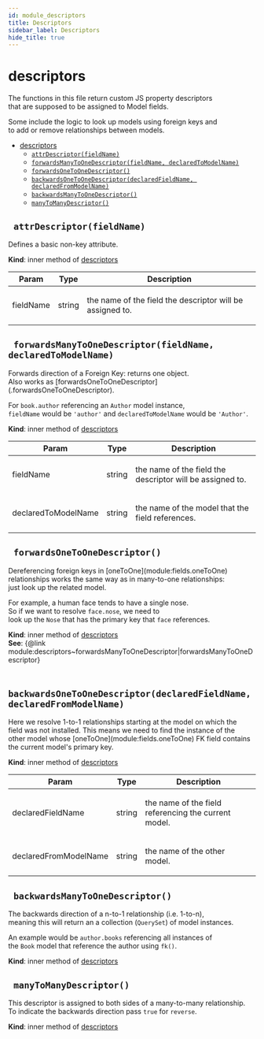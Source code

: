 ```yaml
---
id: module_descriptors
title: Descriptors
sidebar_label: Descriptors
hide_title: true
---
```


<a name="module:descriptors"></a>

#  descriptors

<p>The functions in this file return custom JS property descriptors<br>
that are supposed to be assigned to Model fields.</p>
<p>Some include the logic to look up models using foreign keys and<br>
to add or remove relationships between models.</p>


* [descriptors](#.descriptors)
    * [`attrDescriptor(fieldName)`](#descriptors.attrDescriptor)
    * [`forwardsManyToOneDescriptor(fieldName, declaredToModelName)`](#descriptors.forwardsManyToOneDescriptor)
    * [`forwardsOneToOneDescriptor()`](#descriptors.forwardsOneToOneDescriptor)
    * [`backwardsOneToOneDescriptor(declaredFieldName, declaredFromModelName)`](#descriptors.backwardsOneToOneDescriptor)
    * [`backwardsManyToOneDescriptor()`](#descriptors.backwardsManyToOneDescriptor)
    * [`manyToManyDescriptor()`](#descriptors.manyToManyDescriptor)


<a name="module:descriptors~attrDescriptor"></a>

## ` attrDescriptor(fieldName)`

<p>Defines a basic non-key attribute.</p>

**Kind**: inner method of [descriptors](#.descriptors)  

| Param | Type | Description |
| --- | --- | --- |
| fieldName | string | <p>the name of the field the descriptor will be assigned to.</p> |


<a name="module:descriptors~forwardsManyToOneDescriptor"></a>

## ` forwardsManyToOneDescriptor(fieldName, declaredToModelName)`

<p>Forwards direction of a Foreign Key: returns one object.<br>
Also works as [forwardsOneToOneDescriptor](.forwardsOneToOneDescriptor).</p>
<p>For <code>book.author</code> referencing an <code>Author</code> model instance,<br>
<code>fieldName</code> would be <code>'author'</code> and <code>declaredToModelName</code> would be <code>'Author'</code>.</p>

**Kind**: inner method of [descriptors](#.descriptors)  

| Param | Type | Description |
| --- | --- | --- |
| fieldName | string | <p>the name of the field the descriptor will be assigned to.</p> |
| declaredToModelName | string | <p>the name of the model that the field references.</p> |


<a name="module:descriptors~forwardsOneToOneDescriptor"></a>

## ` forwardsOneToOneDescriptor()`

<p>Dereferencing foreign keys in [oneToOne](module:fields.oneToOne)<br>
relationships works the same way as in many-to-one relationships:<br>
just look up the related model.</p>
<p>For example, a human face tends to have a single nose.<br>
So if we want to resolve <code>face.nose</code>, we need to<br>
look up the <code>Nose</code> that has the primary key that <code>face</code> references.</p>

**Kind**: inner method of [descriptors](#.descriptors)  
**See**: {@link module:descriptors~forwardsManyToOneDescriptor|forwardsManyToOneDescriptor}

<a name="module:descriptors~backwardsOneToOneDescriptor"></a>

## ` backwardsOneToOneDescriptor(declaredFieldName, declaredFromModelName)`

<p>Here we resolve 1-to-1 relationships starting at the model on which the<br>
field was not installed. This means we need to find the instance of the<br>
other model whose [oneToOne](module:fields.oneToOne) FK field contains the current model's primary key.</p>

**Kind**: inner method of [descriptors](#.descriptors)  

| Param | Type | Description |
| --- | --- | --- |
| declaredFieldName | string | <p>the name of the field referencing the current model.</p> |
| declaredFromModelName | string | <p>the name of the other model.</p> |


<a name="module:descriptors~backwardsManyToOneDescriptor"></a>

## ` backwardsManyToOneDescriptor()`

<p>The backwards direction of a n-to-1 relationship (i.e. 1-to-n),<br>
meaning this will return an a collection (<code>QuerySet</code>) of model instances.</p>
<p>An example would be <code>author.books</code> referencing all instances of<br>
the <code>Book</code> model that reference the author using <code>fk()</code>.</p>

**Kind**: inner method of [descriptors](#.descriptors)  

<a name="module:descriptors~manyToManyDescriptor"></a>

## ` manyToManyDescriptor()`

<p>This descriptor is assigned to both sides of a many-to-many relationship.<br>
To indicate the backwards direction pass <code>true</code> for <code>reverse</code>.</p>

**Kind**: inner method of [descriptors](#.descriptors)  

